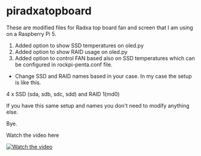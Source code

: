 # piradxatopboard

These are modified files for Radxa top board fan and screen that I am using on a Raspberry Pi 5.

1. Added option to show SSD temperatures on oled.py
2. Added option to show RAID usage on oled.py
3. Added option to control FAN based also on SSD temperatures which can be configured in rockpi-penta.conf file.

* Change SSD and RAID names based in your case. In my case the setup is like this.

4 x SSD (sda, sdb, sdc, sdd) and RAID 1(md0)

If you have this same setup and names you don't need to modify anything else.

Bye.

Watch the video here

[![Watch the video](https://img.youtube.com/vi/VIDEO_ID/0.jpg)](https://github.com/user-attachments/assets/63729245-36b3-40f1-b1a0-253f4da566fe)